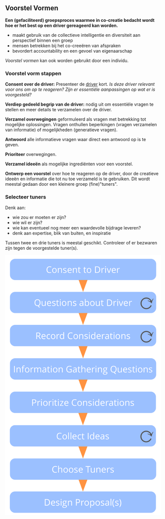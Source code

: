 ## Voorstel Vormen

<summary>
<strong>Een (gefaciliteerd) groepsproces waarmee in co-creatie bedacht wordt hoe er het best op een driver gereageerd kan worden.</strong>
</summary>

- maakt gebruik van de collectieve intelligentie en diversiteit aan perspectief binnen een groep
- mensen betrekken bij het co-creeëren van afspraken
- bevordert accountability en een gevoel van eigenaarschap

*Voorstel vormen* kan ook worden gebruikt door een individu.

### Voorstel vorm stappen

**Consent over de driver:** Presenteer de [driver](glossary:organizational-driver) kort. *Is deze driver relevant voor ons om op te reageren? Zijn er essentiële aanpassingen op wat er is voorgesteld?*

**Verdiep gedeeld begrip van de driver:** nodig uit om essentiële vragen te stellen en meer details te verzamelen over de driver.

**Verzamel overwegingen** geformuleerd als vragen met betrekking tot mogelijke oplossingen. Vragen onthullen beperkingen (vragen verzamelen van informatie) of mogelijkheden (generatieve vragen).

**Antwoord** alle informatieve vragen waar direct een antwoord op is te geven.

**Prioriteer** overwegingen.

**Verzamel ideeën** als mogelijke ingrediënten voor een voorstel.

**Ontwerp een voorstel** over hoe te reageren op de driver, door de creatieve ideeën en informatie die tot nu toe verzameld is te gebruiken. Dit wordt meestal gedaan door een kleinere groep (fine)"tuners".

### Selecteer tuners

Denk aan:

- wie zou er moeten er zijn?
- wie wil er zijn?
- wie kan eventueel nog meer een waardevolle bijdrage leveren?
- denk aan expertise, blik van buiten, en inspiratie

Tussen twee en drie tuners is meestal geschikt. Controleer of er bezwaren zijn tegen de voorgestelde tuner(s).

![Voorstel vormproces](img/agreements/proposal-forming.png)